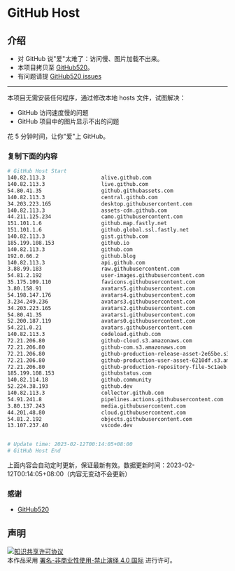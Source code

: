 # GitHub Host
## 介绍
- 对 GitHub 说"爱"太难了：访问慢、图片加载不出来。
- 本项目拷贝至 [GitHub520](https://github.com/521xueweihan/GitHub520)。
- 有问题请提 [GitHub520 issues](https://github.com/521xueweihan/GitHub520/issues/new)

---

本项目无需安装任何程序，通过修改本地 hosts 文件，试图解决：
- GitHub 访问速度慢的问题
- GitHub 项目中的图片显示不出的问题

花 5 分钟时间，让你"爱"上 GitHub。

### 复制下面的内容
```bash
# GitHub Host Start
140.82.113.3                  alive.github.com
140.82.113.3                  live.github.com
54.80.41.35                   github.githubassets.com
140.82.113.3                  central.github.com
34.203.223.165                desktop.githubusercontent.com
140.82.113.3                  assets-cdn.github.com
44.211.125.234                camo.githubusercontent.com
151.101.1.6                   github.map.fastly.net
151.101.1.6                   github.global.ssl.fastly.net
140.82.113.3                  gist.github.com
185.199.108.153               github.io
140.82.113.3                  github.com
192.0.66.2                    github.blog
140.82.113.3                  api.github.com
3.88.99.183                   raw.githubusercontent.com
54.81.2.192                   user-images.githubusercontent.com
35.175.109.110                favicons.githubusercontent.com
3.80.158.91                   avatars5.githubusercontent.com
54.198.147.176                avatars4.githubusercontent.com
3.234.249.236                 avatars3.githubusercontent.com
34.203.223.165                avatars2.githubusercontent.com
54.80.41.35                   avatars1.githubusercontent.com
52.200.187.119                avatars0.githubusercontent.com
54.221.0.21                   avatars.githubusercontent.com
140.82.113.3                  codeload.github.com
72.21.206.80                  github-cloud.s3.amazonaws.com
72.21.206.80                  github-com.s3.amazonaws.com
72.21.206.80                  github-production-release-asset-2e65be.s3.amazonaws.com
72.21.206.80                  github-production-user-asset-6210df.s3.amazonaws.com
72.21.206.80                  github-production-repository-file-5c1aeb.s3.amazonaws.com
185.199.108.153               githubstatus.com
140.82.114.18                 github.community
52.224.38.193                 github.dev
140.82.113.3                  collector.github.com
54.91.241.8                   pipelines.actions.githubusercontent.com
3.80.137.243                  media.githubusercontent.com
44.201.48.80                  cloud.githubusercontent.com
54.81.2.192                   objects.githubusercontent.com
13.107.237.40                 vscode.dev


# Update time: 2023-02-12T00:14:05+08:00
# GitHub Host End

```
上面内容会自动定时更新，保证最新有效。数据更新时间：2023-02-12T00:14:05+08:00（内容无变动不会更新）

### 感谢

- [GitHub520](https://github.com/521xueweihan/GitHub520)

## 声明
<a rel="license" href="https://creativecommons.org/licenses/by-nc-nd/4.0/deed.zh"><img alt="知识共享许可协议" style="border-width: 0" src="https://licensebuttons.net/l/by-nc-nd/4.0/88x31.png"></a><br>本作品采用 <a rel="license" href="https://creativecommons.org/licenses/by-nc-nd/4.0/deed.zh">署名-非商业性使用-禁止演绎 4.0 国际</a> 进行许可。